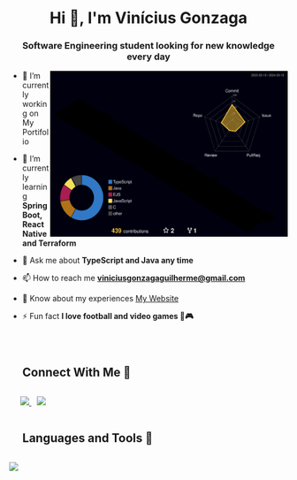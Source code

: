 <h1 align="center">Hi 👋, I'm Vinícius Gonzaga</h1>
<h3 align="center">Software Engineering student looking for new knowledge every day</h3>


<a target="_blank" align="center">
  <img align="right" top="500" height="300" width="430" src="./profile-3d-contrib/profile-night-rainbow.svg" alt="3d profile status">
</a>

- 🔭 I’m currently working on My Portifolio

- 🌱 I’m currently learning **Spring Boot, React Native and Terraform**

- 💬 Ask me about **TypeScript and Java any time**

- 📫 How to reach me **viniciusgonzagaguilherme@gmail.com**

- 📄 Know about my experiences <a href="https://viniicius.com" target="_blank">My Website</a>

- ⚡ Fun fact **I love football and video games 🏈🎮** 
<br/>



<!-- connect with me section -->
<div id="user-content-toc">
  <ul>
    <summary><h2 style="display: inline-block">Connect With Me 🤝</h2></summary>
  </ul>
</div>

<p>
  <div  class="icons-social" style="margin-left: 10px;">
    <a style="margin-left: 10px;" target="_blank" href="https://www.linkedin.com/in/vin%C3%ADcius-gonzaga-guilherme-9a65a722a/"> 
      <img width=40 src="https://skillicons.dev/icons?i=linkedin">
    </a>
    <a style="margin-left: 10px;" target="_blank" href="https://discord.com/users/viniih#6914"> 
      <img width=40 src="https://skillicons.dev/icons?i=discord">
    </a>
       
  </div>
</p>


<!-- technologies session -->
<div id="user-content-toc">
  <ul>
    <summary><h2 style="display: inline-block">Languages and Tools 🔧</h2></summary>
  </ul>
</div>
<p>
  <a href="https://skillicons.dev">
    <img src="https://skillicons.dev/icons?i=js,ts,nodejs,express,sequelize,react,redux,materialui,angular,java,spring,mongodb,mysql,linux,docker,git,aws,terraform" />
  </a>
</p>
